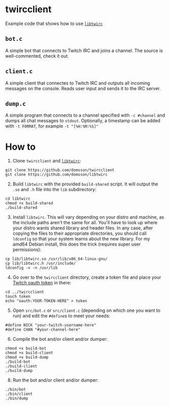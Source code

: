 # twircclient

Example code that shows how to use [`libtwirc`](https://github.com/domsson/libtwirc)

## `bot.c`

A simple bot that connects to Twitch IRC and joins a channel. The source is well-commented, check it out.

## `client.c`

A simple client that connectes to Twitch IRC and outputs all incoming messages on the console. Reads user input and sends it to the IRC server.

## `dump.c`

A simple program that connects to a channel specified with `-c #channel` and dumps all chat messages to `stdout`. Optionally, a timestamp can be added with `-t FORMAT`, for example `-t "[%H:%M:%S]"`


# How to

1. Clone `twircclient` and [`libtwirc`](https://github.com/domsson/libtwirc):

````
git clone https://github.com/domsson/twircclient
git clone https://github.com/domsson/libtwirc
````

2. Build `libtwirc` with the provided `build-shared` script. It will output the `.so` and `.h` file into the `lib` subdirectory:

```
cd libtwirc
chmod +x build-shared
./build-shared
```

3. Install `libtwirc`. This will vary depending on your distro and machine, as the include paths aren't the same for all. You'll have to look up where your distro wants shared library and header files. In any case, after copying the files to their appropriate directories, you should call `ldconfig` so that your system learns about the new library. For my amd64 Debian install, this does the trick (requires super user permissions):

```
cp lib/libtwirc.so /usr/lib/x86_64-linux-gnu/
cp lib/libtwirc.h /usr/include/
ldconfig -v -n /usr/lib
```

4. Go over to the `twircclient` directory, create a token file and place your [Twitch oauth token](https://twitchapps.com/tmi/) in there:

```
cd ../twircclient
touch token
echo "oauth:YOUR-TOKEN-HERE" > token
```

5. Open `src/bot.c` or `src/client.c` (depending on which one you want to run) and edit the `#define`s to meet your needs:

```
#define NICK "your-twitch-username-here"
#define CHAN "#your-channel-here"
```

6. Compile the bot and/or client and/or dumper:

```
chmod +x build-bot
chmod +x build-client
chmod +x build-dump
./build-bot
./build-client
./build-dump
```

8. Run the bot and/or client and/or dumper:

```
./bin/bot
./bin/client
./bin/dump
```
